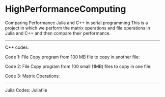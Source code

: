 # HighPerformanceComputing
Comparing Performance Julia and C++ in serial programming
This is a project in which we perform the matrix operations and file operations in Julia and C++ and then compare their performance. 

-------------------------------------------------------------------------------------
C++ codes:

Code 1: File Copy program from 100 MB file to copy in another file:

Code 2: File Copy program from 100 small (1MB) files to copy in one file:

Code 3: Matrix Operations:

-----------------------------------------------------------------------------------------

Julia Codes: Juliafile
